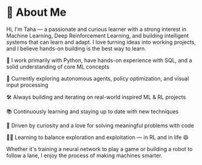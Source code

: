 # 👋 About Me
Hi, I'm Taha — a passionate and curious learner with a strong interest in Machine Learning, Deep Reinforcement Learning, and building intelligent systems that can learn and adapt. I love turning ideas into working projects, and I believe hands-on building is the best way to learn.

🐍 I work primarily with Python, have hands-on experience with SQL, and a solid understanding of core ML concepts

🔭 Currently exploring autonomous agents, policy optimization, and visual input processing

🛠️ Always building and iterating on real-world inspired ML & RL projects

📚 Continuously learning and staying up to date with new techniques

🎯 Driven by curiosity and a love for solving meaningful problems with code

🤹‍♂️ Learning to balance exploration and exploitation — in RL and in life 😄

Whether it's training a neural network to play a game or building a robot to follow a lane, I enjoy the process of making machines smarter.
